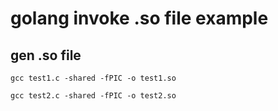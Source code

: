 # golang invoke .so file example

## gen .so file

```
gcc test1.c -shared -fPIC -o test1.so

gcc test2.c -shared -fPIC -o test2.so
```